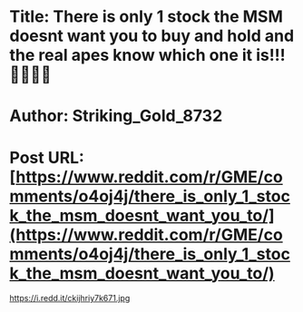 # Title: There is only 1 stock the MSM doesnt want you to buy and hold and the real apes know which one it is!!!💎🙌🦍🚀
# Author: Striking_Gold_8732
# Post URL: [https://www.reddit.com/r/GME/comments/o4oj4j/there_is_only_1_stock_the_msm_doesnt_want_you_to/](https://www.reddit.com/r/GME/comments/o4oj4j/there_is_only_1_stock_the_msm_doesnt_want_you_to/)


https://i.redd.it/ckijhriy7k671.jpg